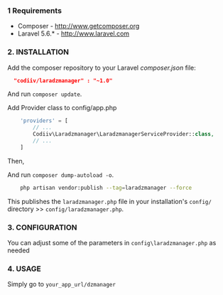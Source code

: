### 1 Requirements

- Composer - http://www.getcomposer.org
- Laravel 5.6.* - http://www.laravel.com

### 2. INSTALLATION

Add the composer repository to your Laravel *composer.json* file:

```json
  "codiiv/laradzmanager" : "~1.0"
```
And run ```composer update```.

Add Provider class to config/app.php

  ```php
      'providers' = [
          // ...
          Codiiv\Laradzmanager\LaradzmanagerServiceProvider::class,
          // ...
      ]
  ```

Then,

And run ```composer dump-autoload -o```.

```bash
    php artisan vendor:publish --tag=laradzmanager --force
```
This publishes the ```laradzmanager.php``` file in your installation's ```config/``` directory   >>     ```config/laradzmanager.php```.

### 3. CONFIGURATION

You can adjust some of the parameters in ```config\laradzmanager.php``` as needed

### 4. USAGE

Simply go to ```your_app_url/dzmanager```
